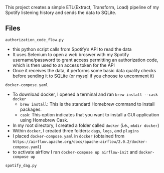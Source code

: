This project creates a simple ETL(Extract, Transform, Load) pipeline of my Spotify listening history and sends the data to SQLite.

## Files
`authorization_code_flow.py`
- this python script calls from Spotify’s API to read the data
- It uses Selenium to open a web broswer with my Spotify username/password to grant access permitting an authorization code, which is then used to an access token for the API
- Once it receives the data, it performs some basic data quality checks before sending it to SQLite (or mysql if you choose to uncomment it)
 
`docker-compose.yaml`
- To download docker, I opened a terminal and ran `brew install --cask docker`
  - `brew install`: This is the standard Homebrew command to install packages.
  - `cask`: This option indicates that you want to install a GUI application using Homebrew Cask.
- In my root directory, I created a folder called `docker` (i.e., `mkdir docker`)
- Within `docker`, I created three folders: `dags`, `logs`, and `plugins`
- I placed `docker-compose.yaml` in `docker` (obtained from `https://airflow.apache.org/docs/apache-airflow/2.0.2/docker-compose.yaml`)
- to activate airflow I ran `docker-compose up airflow-init` and `docker-compose up`
  
`spotify_dag.py`
